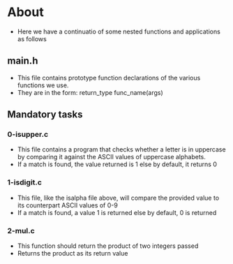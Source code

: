 # About #
- Here we have a continuatio of some nested functions and applications as follows

## main.h ##
- This file contains prototype function declarations of the various functions we use.
- They are in the form: return_type func_name(args)

## Mandatory tasks
### 0-isupper.c ###
- This file contains a program that checks whether a letter is in uppercase by comparing it against the ASCII values of uppercase alphabets.
- If a match is found, the value returned is 1 else by default, it returns 0

### 1-isdigit.c ###
- This file, like the isalpha file above, will compare the provided value to its counterpart ASCII values of 0-9
- If a match is found, a value 1 is returned else by default, 0 is returned

### 2-mul.c ###
- This function should return the product of two integers passed
- Returns the product as its return value
